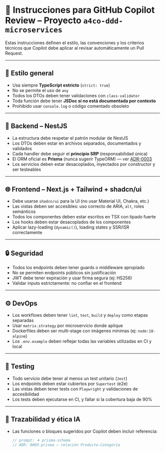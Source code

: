 # 🤖 Instrucciones para GitHub Copilot Review – Proyecto `a4co-ddd-microservices`

Estas instrucciones definen el estilo, las convenciones y los criterios técnicos que Copilot debe aplicar al revisar automáticamente un Pull Request.

---

## 🧠 Estilo general

- Usa siempre **TypeScript estricto** (`strict: true`)
- No se permite el uso de `any`
- Todos los DTOs deben tener validaciones con `class-validator`
- Toda función debe tener **JSDoc si no está documentada por contexto**
- Prohibido usar `console.log` o código comentado obsoleto

---

## 🧱 Backend – NestJS

- La estructura debe respetar el patrón modular de NestJS
- Los DTOs deben estar en archivos separados, documentados y validados
- Cada handler debe seguir el **principio SRP** (responsabilidad única)
- El ORM oficial es **Prisma** (nunca sugerir TypeORM) — ver [ADR-0003](./docs/adr/adr-0003-prisma.md)
- Los servicios deben estar desacoplados, inyectados por constructor y ser testeables

---

## 🌐 Frontend – Next.js + Tailwind + shadcn/ui

- Debe usarse `shadcn/ui` para la UI (no usar Material UI, Chakra, etc.)
- Las vistas deben ser accesibles: uso correcto de ARIA, `alt`, roles semánticos
- Todos los componentes deben estar escritos en TSX con tipado fuerte
- Los hooks deben estar desacoplados de los componentes
- Aplicar lazy-loading (`dynamic()`), loading states y SSR/ISR correctamente

---

## 🔒 Seguridad

- Todos los endpoints deben tener guards o middleware apropiado
- No se permiten endpoints públicos sin justificación
- JWT debe tener expiración y usar firma segura (ej: HS256)
- Validar inputs estrictamente: no confiar en el frontend

---

## ⚙️ DevOps

- Los workflows deben tener `lint`, `test`, `build` y `deploy` como etapas separadas
- Usar `matrix.strategy` por microservicio donde aplique
- Dockerfiles deben ser multi-stage con imágenes mínimas (ej: `node:18-alpine`)
- Los `.env.example` deben reflejar todas las variables utilizadas en CI y local

---

## 🧪 Testing

- Todo servicio debe tener al menos un test unitario (`Jest`)
- Los endpoints deben estar cubiertos por `Supertest` (e2e)
- Las vistas deben tener tests con `Playwright` y validaciones de accesibilidad
- Los tests deben ejecutarse en CI, y fallar si la cobertura baja de 90%

---

## 🧩 Trazabilidad y ética IA

- Las funciones o bloques sugeridos por Copilot deben incluir referencia:
  ```ts
  // prompt: ✦ prisma-schema
  // ADR: 0003-prisma – relación Producto-Categoría
